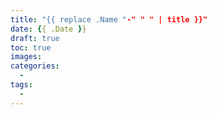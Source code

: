 ```yaml
---
title: "{{ replace .Name "-" " " | title }}"
date: {{ .Date }}
draft: true
toc: true
images:
categories:
  -
tags:
  -
---
```


